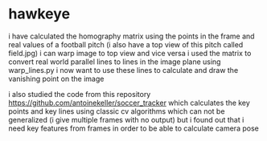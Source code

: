 # hawkeye
i have calculated the homography matrix using the points in the frame and real values of a football pitch (i also have a top view of this pitch called field.jpg)
i can warp image to top view and vice versa
i used the matrix to convert real world parallel lines to lines in the image plane using warp_lines.py
i now want to use these lines to calculate and draw the vanishing point on the image

i also studied the code from this repository https://github.com/antoinekeller/soccer_tracker which calculates the key points and key lines using classic cv algorithms which can not be generalized (i give multiple frames with no output) but i found out that i need key features from frames in order to be able to calculate camera pose